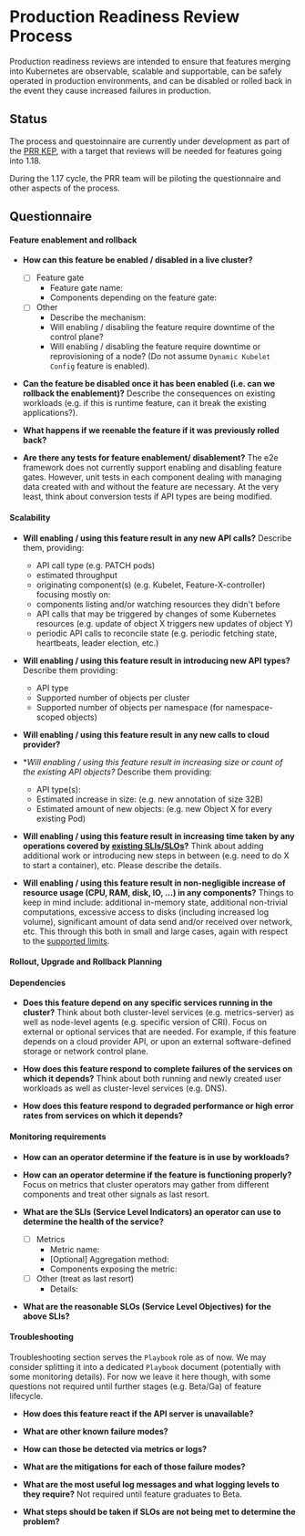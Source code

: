 # Production Readiness Review Process

Production readiness reviews are intended to ensure that features merging into
Kubernetes are observable, scalable and supportable, can be safely operated in
production environments, and can be disabled or rolled back in the event they
cause increased failures in production.

## Status

The process and questoinnaire are currently under development as part of the
[PRR KEP][], with a target that reviews will be needed for features going into 1.18.

During the 1.17 cycle, the PRR team will be piloting the questionnaire and other
aspects of the process.

## Questionnaire

#### Feature enablement and rollback

* **How can this feature be enabled / disabled in a live cluster?**
  - [ ] Feature gate
    - Feature gate name:
    - Components depending on the feature gate:
  - [ ] Other
    - Describe the mechanism:
    - Will enabling / disabling the feature require downtime of the control
      plane?
    - Will enabling / disabling the feature require downtime or reprovisioning
      of a node? (Do not assume `Dynamic Kubelet Config` feature is enabled).

* **Can the feature be disabled once it has been enabled (i.e. can we rollback
  the enablement)?**
  Describe the consequences on existing workloads (e.g. if this is runtime
  feature, can it break the existing applications?).

* **What happens if we reenable the feature if it was previously rolled back?**

* **Are there any tests for feature enablement/ disablement?**
  The e2e framework does not currently support enabling and disabling feature
  gates. However, unit tests in each component dealing with managing data created
  with and without the feature are necessary. At the very least, think about
  conversion tests if API types are being modified.

#### Scalability

* **Will enabling / using this feature result in any new API calls?**
  Describe them, providing:
  - API call type (e.g. PATCH pods)
  - estimated throughput
  - originating component(s) (e.g. Kubelet, Feature-X-controller)
  focusing mostly on:
  - components listing and/or watching resources they didn't before
  - API calls that may be triggered by changes of some Kubernetes resources
    (e.g. update of object X triggers new updates of object Y)
  - periodic API calls to reconcile state (e.g. periodic fetching state,
    heartbeats, leader election, etc.)

* **Will enabling / using this feature result in introducing new API types?**
  Describe them providing:
  - API type
  - Supported number of objects per cluster
  - Supported number of objects per namespace (for namespace-scoped objects)

* **Will enabling / using this feature result in any new calls to cloud
  provider?**

* **Will enabling / using this feature result in increasing size or count
  of the existing API objects?*
  Describe them providing:
  - API type(s):
  - Estimated increase in size: (e.g. new annotation of size 32B)
  - Estimated amount of new objects: (e.g. new Object X for every existing Pod)

* **Will enabling / using this feature result in increasing time taken by any
  operations covered by [existing SLIs/SLOs][]?**
  Think about adding additional work or introducing new steps in between
  (e.g. need to do X to start a container), etc. Please describe the details.

* **Will enabling / using this feature result in non-negligible increase of
  resource usage (CPU, RAM, disk, IO, ...) in any components?**
  Things to keep in mind include: additional in-memory state, additional
  non-trivial computations, excessive access to disks (including increased log
  volume), significant amount of data send and/or received over network, etc.
  This through this both in small and large cases, again with respect to the
  [supported limits][].

#### Rollout, Upgrade and Rollback Planning

#### Dependencies

* **Does this feature depend on any specific services running in the cluster?**
  Think about both cluster-level services (e.g. metrics-server) as well
  as node-level agents (e.g. specific version of CRI). Focus on external or
  optional services that are needed. For example, if this feature depends on
  a cloud provider API, or upon an external software-defined storage or network
  control plane.

* **How does this feature respond to complete failures of the services on which
  it depends?**
  Think about both running and newly created user workloads as well as
  cluster-level services (e.g. DNS).

* **How does this feature respond to degraded performance or high error rates
  from services on which it depends?**

#### Monitoring requirements

* **How can an operator determine if the feature is in use by workloads?**

* **How can an operator determine if the feature is functioning properly?**
  Focus on metrics that cluster operators may gather from different
  components and treat other signals as last resort.

* **What are the SLIs (Service Level Indicators) an operator can use to
  determine the health of the service?**
  - [ ] Metrics
    - Metric name:
    - [Optional] Aggregation method:
    - Components exposing the metric:
  - [ ] Other (treat as last resort)
    - Details:

* **What are the reasonable SLOs (Service Level Objectives) for the above SLIs?**

#### Troubleshooting
Troubleshooting section serves the `Playbook` role as of now. We may consider
splitting it into a dedicated `Playbook` document (potentially with some monitoring
details). For now we leave it here though, with some questions not required until
further stages (e.g. Beta/Ga) of feature lifecycle.

* **How does this feature react if the API server is unavailable?**

* **What are other known failure modes?**

* **How can those be detected via metrics or logs?**

* **What are the mitigations for each of those failure modes?**

* **What are the most useful log messages and what logging levels to they require?**
  Not required until feature graduates to Beta.

* **What steps should be taken if SLOs are not being met to determine the problem?**


[PRR KEP]: https://github.com/kubernetes/enhancements/blob/master/keps/sig-architecture/20190731-production-readiness-review-process.md
[supported limits]: https://github.com/kubernetes/community/blob/master/sig-scalability/configs-and-limits/thresholds.md
[existing SLIs/SLOs]: https://github.com/kubernetes/community/blob/master/sig-scalability/slos/slos.md#kubernetes-slisslos
